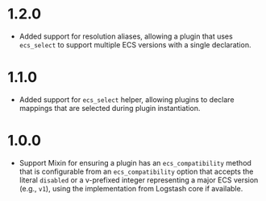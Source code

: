 # 1.2.0
 - Added support for resolution aliases, allowing a plugin that uses `ecs_select` to support multiple ECS versions with a single declaration.

# 1.1.0
 - Added support for `ecs_select` helper, allowing plugins to declare mappings that are selected during plugin instantiation.

# 1.0.0
 - Support Mixin for ensuring a plugin has an `ecs_compatibility` method that is configurable from an `ecs_compatibility` option that accepts the literal `disabled` or a v-prefixed integer representing a major ECS version (e.g., `v1`), using the implementation from Logstash core if available.
